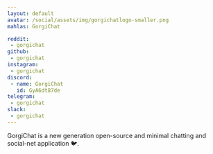 ```yaml
---
layout: default
avatar: /social/assets/img/gorgichatlogo-smaller.png
mahlas: GorgiChat

reddit:
 - gorgichat
github:
 - gorgichat
instagram:
 - gorgichat
discord:
 - name: GorgiChat
   id: GyA6dt87de
telegram:
 - gorgichat
slack:
 - gorgichat
---
```


GorgiChat is a new generation open-source and minimal chatting and social-net application 🐦.
